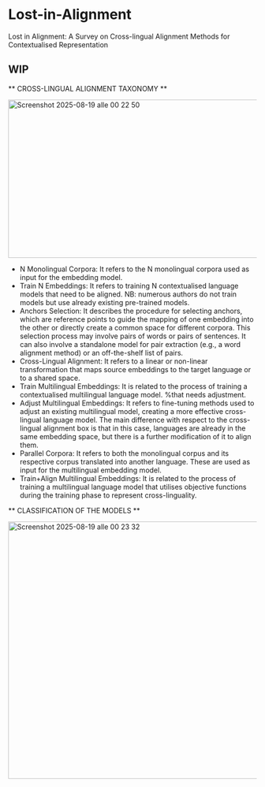 # Lost-in-Alignment
Lost in Alignment: A Survey on Cross-lingual Alignment Methods for Contextualised Representation

## WIP ##

** CROSS-LINGUAL ALIGNMENT TAXONOMY **

<img width="519" height="321" alt="Screenshot 2025-08-19 alle 00 22 50" src="https://github.com/user-attachments/assets/1a5eedf1-4ec9-4a5a-ac00-cfbea4e31a95" />

- N Monolingual Corpora: It refers to the N monolingual corpora used as input for the embedding model.
- Train N Embeddings: It refers to training N contextualised language models that need to be aligned. NB: numerous authors do not train models but use already existing pre-trained models.
- Anchors Selection: It describes the procedure for selecting anchors, which are reference points to guide the mapping of one embedding into the other or directly create a common space for different corpora. This selection process may involve pairs of words or pairs of sentences. It can also involve a standalone model for pair extraction (e.g., a word alignment method) or an off-the-shelf list of pairs.
- Cross-Lingual Alignment: It refers to a linear or non-linear transformation that maps source embeddings to the target language or to a shared space.
- Train Multilingual Embeddings: It is related to the process of training a contextualised multilingual language model. %that needs adjustment.
- Adjust Multilingual Embeddings: It refers to fine-tuning methods used to adjust an existing multilingual model, creating a more effective cross-lingual language model. The main difference with respect to the cross-lingual alignment box is that in this case, languages are already in the same embedding space, but there is a further modification of it to align them.
- Parallel Corpora: It refers to both the monolingual corpus and its respective corpus translated into another language. These are used as input for the multilingual embedding model.
- Train+Align Multilingual Embeddings: It is related to the process of training a multilingual language model that utilises objective functions during the training phase to represent cross-linguality.

** CLASSIFICATION OF THE MODELS **

<img width="669" height="522" alt="Screenshot 2025-08-19 alle 00 23 32" src="https://github.com/user-attachments/assets/06b69a9b-3371-4f1c-b4fb-0dd06426e137" />
